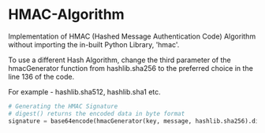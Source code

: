 # HMAC-Algorithm
Implementation of HMAC (Hashed Message Authentication Code) Algorithm without importing the in-built Python Library, 'hmac'.

To use a different Hash Algorithm, change the third parameter of the hmacGenerator function from hashlib.sha256 to the preferred choice in the line 136 of the code.

For example - hashlib.sha512, hashlib.sha1 etc.
``` py
# Generating the HMAC Signature
# digest() returns the encoded data in byte format
signature = base64encode(hmacGenerator(key, message, hashlib.sha256).digest())
```
